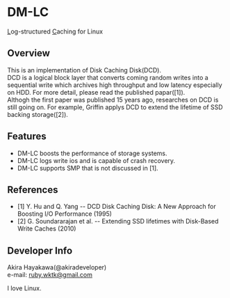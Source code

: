 # DM-LC
<u>L</u>og-structured <u>C</u>aching for Linux

## Overview
This is an implementation of Disk Caching Disk(DCD).  
DCD is a logical block layer that converts coming random writes into a sequential write
which archives high throughput and low latency especially on HDD.
For more detail, please read the published papar([1]).  
Althogh the first paper was published 15 years ago,
researches on DCD is still going on.
For example, Griffin applys DCD to extend the lifetime of SSD backing storage([2]).

## Features
* DM-LC boosts the performance of storage systems.
* DM-LC logs write ios and is capable of crash recovery.
* DM-LC supports SMP that is not discussed in [1].

## References
* [1] Y. Hu and Q. Yang -- DCD Disk Caching Disk: A New Approach for Boosting I/O Performance (1995)
* [2] G. Soundararajan et al. -- Extending SSD lifetimes with Disk-Based Write Caches (2010)

## Developer Info
Akira Hayakawa(@akiradeveloper)  
e-mail: ruby.wktk@gmail.com

I love Linux.
